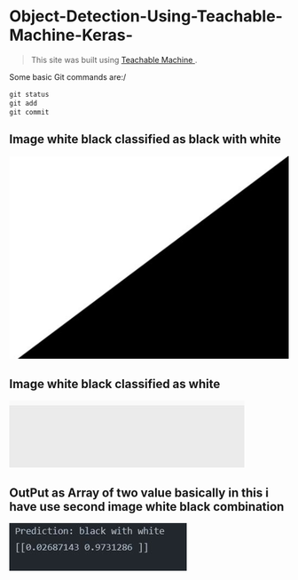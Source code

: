 # Object-Detection-Using-Teachable-Machine-Keras-


>This site was built using [Teachable Machine ](https://teachablemachine.withgoogle.com/).

Some basic Git commands are:/
```
git status
git add
git commit
```

## Image white black classified as black with white
![This is an image](https://github.com/AMEERAZAM08/Object-Detection-Using-Teachable-Machine-Keras-/blob/6af9ab11e53fbcd8f28171de6d421b7c7140a82a/Capture1.JPG)

## Image white black classified as  white
![This is an image](https://github.com/AMEERAZAM08/Object-Detection-Using-Teachable-Machine-Keras-/blob/6af9ab11e53fbcd8f28171de6d421b7c7140a82a/Capture.JPG)

## OutPut as Array of two value basically in this i have use second image white black combination
![This is an image](Capture3.JPG)
